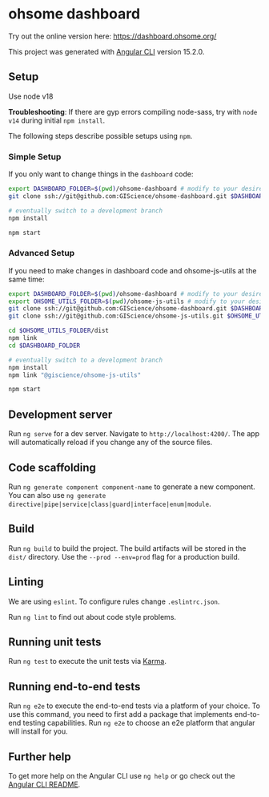 # ohsome dashboard

Try out the online version here: https://dashboard.ohsome.org/

This project was generated with [Angular CLI](https://github.com/angular/angular-cli) version 15.2.0.

## Setup

Use node v18

**Troubleshooting**: If there are gyp errors compiling node-sass, try with `node v14` during initial `npm install`.


The following steps describe possible setups using `npm`.

### Simple Setup

If you only want to change things in the `dashboard` code:
```bash
export DASHBOARD_FOLDER=$(pwd)/ohsome-dashboard # modify to your desired dashboard source folder
git clone ssh://git@github.com:GIScience/ohsome-dashboard.git $DASHBOARD_FOLDER

# eventually switch to a development branch
npm install

npm start
```

### Advanced Setup

If you need to make changes in dashboard code and ohsome-js-utils at the same time:
```bash
export DASHBOARD_FOLDER=$(pwd)/ohsome-dashboard # modify to your desired dashboard source folder
export OHSOME_UTILS_FOLDER=$(pwd)/ohsome-js-utils # modify to your desired ohsome-js-utils source folder
git clone ssh://git@github.com:GIScience/ohsome-dashboard.git $DASHBOARD_FOLDER
git clone ssh://git@github.com:GIScience/ohsome-js-utils.git $OHSOME_UTILS_FOLDER

cd $OHSOME_UTILS_FOLDER/dist
npm link
cd $DASHBOARD_FOLDER

# eventually switch to a development branch
npm install
npm link "@giscience/ohsome-js-utils"

npm start
```

## Development server

Run `ng serve` for a dev server. Navigate to `http://localhost:4200/`. The app will automatically reload if you change any of the source files.

## Code scaffolding

Run `ng generate component component-name` to generate a new component. You can also use `ng generate directive|pipe|service|class|guard|interface|enum|module`.

## Build

Run `ng build` to build the project. The build artifacts will be stored in the `dist/` directory. Use the `--prod --env=prod` flag for a production build.

## Linting
We are using `eslint`. To configure rules change `.eslintrc.json`.

Run `ng lint` to find out about code style problems.

## Running unit tests

Run `ng test` to execute the unit tests via [Karma](https://karma-runner.github.io).

## Running end-to-end tests

Run `ng e2e` to execute the end-to-end tests via a platform of your choice. To use this command, you need to first add a package that implements end-to-end testing capabilities.
Run `ng e2e` to choose an e2e platform that angular will install for you.

## Further help

To get more help on the Angular CLI use `ng help` or go check out the [Angular CLI README](https://github.com/angular/angular-cli/blob/master/README.md).
